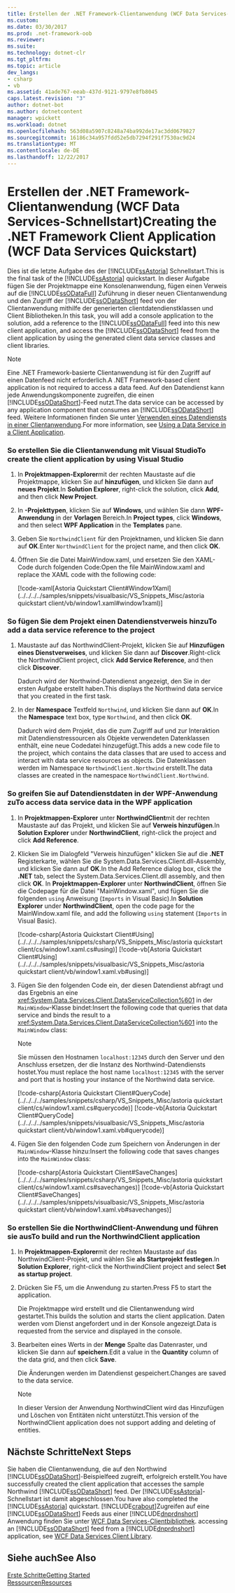 ```yaml
---
title: Erstellen der .NET Framework-Clientanwendung (WCF Data Services-Schnellstart)
ms.custom: 
ms.date: 03/30/2017
ms.prod: .net-framework-oob
ms.reviewer: 
ms.suite: 
ms.technology: dotnet-clr
ms.tgt_pltfrm: 
ms.topic: article
dev_langs:
- csharp
- vb
ms.assetid: 41ade767-eeab-437d-9121-9797e8fb8045
caps.latest.revision: "3"
author: dotnet-bot
ms.author: dotnetcontent
manager: wpickett
ms.workload: dotnet
ms.openlocfilehash: 563d08a5907c8248a74ba992de17ac3dd0679827
ms.sourcegitcommit: 16186c34a957fdd52e5db7294f291f7530ac9d24
ms.translationtype: MT
ms.contentlocale: de-DE
ms.lasthandoff: 12/22/2017
---
```

# <a name="creating-the-net-framework-client-application-wcf-data-services-quickstart"></a><span data-ttu-id="36313-102">Erstellen der .NET Framework-Clientanwendung (WCF Data Services-Schnellstart)</span><span class="sxs-lookup"><span data-stu-id="36313-102">Creating the .NET Framework Client Application (WCF Data Services Quickstart)</span></span>
<span data-ttu-id="36313-103">Dies ist die letzte Aufgabe des der [!INCLUDE[ssAstoria](../../../../includes/ssastoria-md.md)] Schnellstart.</span><span class="sxs-lookup"><span data-stu-id="36313-103">This is the final task of the [!INCLUDE[ssAstoria](../../../../includes/ssastoria-md.md)] quickstart.</span></span> <span data-ttu-id="36313-104">In dieser Aufgabe fügen Sie der Projektmappe eine Konsolenanwendung, fügen einen Verweis auf die [!INCLUDE[ssODataFull](../../../../includes/ssodatafull-md.md)] Zuführung in dieser neuen Clientanwendung und den Zugriff der [!INCLUDE[ssODataShort](../../../../includes/ssodatashort-md.md)] feed von der Clientanwendung mithilfe der generierten clientdatendienstklassen und Client Bibliotheken.</span><span class="sxs-lookup"><span data-stu-id="36313-104">In this task, you will add a console application to the solution, add a reference to the [!INCLUDE[ssODataFull](../../../../includes/ssodatafull-md.md)] feed into this new client application, and access the [!INCLUDE[ssODataShort](../../../../includes/ssodatashort-md.md)] feed from the client application by using the generated client data service classes and client libraries.</span></span>  
  
> [!NOTE]
>  <span data-ttu-id="36313-105">Eine .NET Framework-basierte Clientanwendung ist für den Zugriff auf einen Datenfeed nicht erforderlich.</span><span class="sxs-lookup"><span data-stu-id="36313-105">A .NET Framework-based client application is not required to access a data feed.</span></span> <span data-ttu-id="36313-106">Auf den Datendienst kann jede Anwendungskomponente zugreifen, die einen [!INCLUDE[ssODataShort](../../../../includes/ssodatashort-md.md)]-Feed nutzt.</span><span class="sxs-lookup"><span data-stu-id="36313-106">The data service can be accessed by any application component that consumes an [!INCLUDE[ssODataShort](../../../../includes/ssodatashort-md.md)] feed.</span></span> <span data-ttu-id="36313-107">Weitere Informationen finden Sie unter [Verwenden eines Datendiensts in einer Clientanwendung](../../../../docs/framework/data/wcf/using-a-data-service-in-a-client-application-wcf-data-services.md).</span><span class="sxs-lookup"><span data-stu-id="36313-107">For more information, see [Using a Data Service in a Client Application](../../../../docs/framework/data/wcf/using-a-data-service-in-a-client-application-wcf-data-services.md).</span></span>  
  
### <a name="to-create-the-client-application-by-using-visual-studio"></a><span data-ttu-id="36313-108">So erstellen Sie die Clientanwendung mit Visual Studio</span><span class="sxs-lookup"><span data-stu-id="36313-108">To create the client application by using Visual Studio</span></span>  
  
1.  <span data-ttu-id="36313-109">In **Projektmappen-Explorer**mit der rechten Maustaste auf die Projektmappe, klicken Sie auf **hinzufügen**, und klicken Sie dann auf **neues Projekt**.</span><span class="sxs-lookup"><span data-stu-id="36313-109">In **Solution Explorer**, right-click the solution, click **Add**, and then click **New Project**.</span></span>  
  
2.  <span data-ttu-id="36313-110">In **-Projekttypen**, klicken Sie auf **Windows**, und wählen Sie dann **WPF-Anwendung** in der **Vorlagen** Bereich.</span><span class="sxs-lookup"><span data-stu-id="36313-110">In **Project types**, click **Windows**, and then select **WPF Application** in the **Templates** pane.</span></span>  
  
3.  <span data-ttu-id="36313-111">Geben Sie `NorthwindClient` für den Projektnamen, und klicken Sie dann auf **OK**.</span><span class="sxs-lookup"><span data-stu-id="36313-111">Enter `NorthwindClient` for the project name, and then click **OK**.</span></span>  
  
4.  <span data-ttu-id="36313-112">Öffnen Sie die Datei MainWindow.xaml, und ersetzen Sie den XAML-Code durch folgenden Code:</span><span class="sxs-lookup"><span data-stu-id="36313-112">Open the file MainWindow.xaml and replace the XAML code with the following code:</span></span>  
  
     [!code-xaml[Astoria Quickstart Client#Window1Xaml](../../../../samples/snippets/visualbasic/VS_Snippets_Misc/astoria quickstart client/vb/window1.xaml#window1xaml)]  
  
### <a name="to-add-a-data-service-reference-to-the-project"></a><span data-ttu-id="36313-113">So fügen Sie dem Projekt einen Datendienstverweis hinzu</span><span class="sxs-lookup"><span data-stu-id="36313-113">To add a data service reference to the project</span></span>  
  
1.  <span data-ttu-id="36313-114">Maustaste auf das NorthwindClient-Projekt, klicken Sie auf **Hinzufügen eines Dienstverweises**, und klicken Sie dann auf **Discover**.</span><span class="sxs-lookup"><span data-stu-id="36313-114">Right-click the NorthwindClient project, click **Add Service Reference**, and then click **Discover**.</span></span>  
  
     <span data-ttu-id="36313-115">Dadurch wird der Northwind-Datendienst angezeigt, den Sie in der ersten Aufgabe erstellt haben.</span><span class="sxs-lookup"><span data-stu-id="36313-115">This displays the Northwind data service that you created in the first task.</span></span>  
  
2.  <span data-ttu-id="36313-116">In der **Namespace** Textfeld `Northwind`, und klicken Sie dann auf **OK**.</span><span class="sxs-lookup"><span data-stu-id="36313-116">In the **Namespace** text box, type `Northwind`, and then click **OK**.</span></span>  
  
     <span data-ttu-id="36313-117">Dadurch wird dem Projekt, das die zum Zugriff auf und zur Interaktion mit Datendienstressourcen als Objekte verwendeten Datenklassen enthält, eine neue Codedatei hinzugefügt.</span><span class="sxs-lookup"><span data-stu-id="36313-117">This adds a new code file to the project, which contains the data classes that are used to access and interact with data service resources as objects.</span></span> <span data-ttu-id="36313-118">Die Datenklassen werden im Namespace `NorthwindClient.Northwind` erstellt.</span><span class="sxs-lookup"><span data-stu-id="36313-118">The data classes are created in the namespace `NorthwindClient.Northwind`.</span></span>  
  
### <a name="to-access-data-service-data-in-the-wpf-application"></a><span data-ttu-id="36313-119">So greifen Sie auf Datendienstdaten in der WPF-Anwendung zu</span><span class="sxs-lookup"><span data-stu-id="36313-119">To access data service data in the WPF application</span></span>  
  
1.  <span data-ttu-id="36313-120">In **Projektmappen-Explorer** unter **NorthwindClient**mit der rechten Maustaste auf das Projekt, und klicken Sie auf **Verweis hinzufügen**.</span><span class="sxs-lookup"><span data-stu-id="36313-120">In **Solution Explorer** under **NorthwindClient**, right-click the project and click **Add Reference**.</span></span>  
  
2.  <span data-ttu-id="36313-121">Klicken Sie im Dialogfeld "Verweis hinzufügen" klicken Sie auf die **.NET** Registerkarte, wählen Sie die System.Data.Services.Client.dll-Assembly, und klicken Sie dann auf **OK**.</span><span class="sxs-lookup"><span data-stu-id="36313-121">In the Add Reference dialog box, click the **.NET** tab, select the System.Data.Services.Client.dll assembly, and then click **OK**.</span></span> <span data-ttu-id="36313-122">In **Projektmappen-Explorer** unter **NorthwindClient**, öffnen Sie die Codepage für die Datei "MainWindow.xaml", und fügen Sie die folgenden `using` Anweisung (`Imports` in Visual Basic).</span><span class="sxs-lookup"><span data-stu-id="36313-122">In **Solution Explorer** under **NorthwindClient**, open the code page for the MainWindow.xaml file, and add the following `using` statement (`Imports` in Visual Basic).</span></span>  
  
     [!code-csharp[Astoria Quickstart Client#Using](../../../../samples/snippets/csharp/VS_Snippets_Misc/astoria quickstart client/cs/window1.xaml.cs#using)]
     [!code-vb[Astoria Quickstart Client#Using](../../../../samples/snippets/visualbasic/VS_Snippets_Misc/astoria quickstart client/vb/window1.xaml.vb#using)]  
  
3.  <span data-ttu-id="36313-123">Fügen Sie den folgenden Code ein, der diesen Datendienst abfragt und das Ergebnis an eine <xref:System.Data.Services.Client.DataServiceCollection%601> in der `MainWindow`-Klasse bindet:</span><span class="sxs-lookup"><span data-stu-id="36313-123">Insert the following code that queries that data service and binds the result to a <xref:System.Data.Services.Client.DataServiceCollection%601> into the `MainWindow` class:</span></span>  
  
    > [!NOTE]
    >  <span data-ttu-id="36313-124">Sie müssen den Hostnamen `localhost:12345` durch den Server und den Anschluss ersetzen, der die Instanz des Northwind-Datendiensts hostet.</span><span class="sxs-lookup"><span data-stu-id="36313-124">You must replace the host name `localhost:12345` with the server and port that is hosting your instance of the Northwind data service.</span></span>  
  
     [!code-csharp[Astoria Quickstart Client#QueryCode](../../../../samples/snippets/csharp/VS_Snippets_Misc/astoria quickstart client/cs/window1.xaml.cs#querycode)]
     [!code-vb[Astoria Quickstart Client#QueryCode](../../../../samples/snippets/visualbasic/VS_Snippets_Misc/astoria quickstart client/vb/window1.xaml.vb#querycode)]  
  
4.  <span data-ttu-id="36313-125">Fügen Sie den folgenden Code zum Speichern von Änderungen in der `MainWindow`-Klasse hinzu:</span><span class="sxs-lookup"><span data-stu-id="36313-125">Insert the following code that saves changes into the `MainWindow` class:</span></span>  
  
     [!code-csharp[Astoria Quickstart Client#SaveChanges](../../../../samples/snippets/csharp/VS_Snippets_Misc/astoria quickstart client/cs/window1.xaml.cs#savechanges)]
     [!code-vb[Astoria Quickstart Client#SaveChanges](../../../../samples/snippets/visualbasic/VS_Snippets_Misc/astoria quickstart client/vb/window1.xaml.vb#savechanges)]  
  
### <a name="to-build-and-run-the-northwindclient-application"></a><span data-ttu-id="36313-126">So erstellen Sie die NorthwindClient-Anwendung und führen sie aus</span><span class="sxs-lookup"><span data-stu-id="36313-126">To build and run the NorthwindClient application</span></span>  
  
1.  <span data-ttu-id="36313-127">In **Projektmappen-Explorer**mit der rechten Maustaste auf das NorthwindClient-Projekt, und wählen Sie **als Startprojekt festlegen**.</span><span class="sxs-lookup"><span data-stu-id="36313-127">In **Solution Explorer**, right-click the NorthwindClient project and select **Set as startup project**.</span></span>  
  
2.  <span data-ttu-id="36313-128">Drücken Sie F5, um die Anwendung zu starten.</span><span class="sxs-lookup"><span data-stu-id="36313-128">Press F5 to start the application.</span></span>  
  
     <span data-ttu-id="36313-129">Die Projektmappe wird erstellt und die Clientanwendung wird gestartet.</span><span class="sxs-lookup"><span data-stu-id="36313-129">This builds the solution and starts the client application.</span></span> <span data-ttu-id="36313-130">Daten werden vom Dienst angefordert und in der Konsole angezeigt.</span><span class="sxs-lookup"><span data-stu-id="36313-130">Data is requested from the service and displayed in the console.</span></span>  
  
3.  <span data-ttu-id="36313-131">Bearbeiten eines Werts in der **Menge** Spalte das Datenraster, und klicken Sie dann auf **speichern**.</span><span class="sxs-lookup"><span data-stu-id="36313-131">Edit a value in the **Quantity** column of the data grid, and then click **Save**.</span></span>  
  
     <span data-ttu-id="36313-132">Die Änderungen werden im Datendienst gespeichert.</span><span class="sxs-lookup"><span data-stu-id="36313-132">Changes are saved to the data service.</span></span>  
  
    > [!NOTE]
    >  <span data-ttu-id="36313-133">In dieser Version der Anwendung NorthwindClient wird das Hinzufügen und Löschen von Entitäten nicht unterstützt.</span><span class="sxs-lookup"><span data-stu-id="36313-133">This version of the NorthwindClient application does not support adding and deleting of entities.</span></span>  
  
## <a name="next-steps"></a><span data-ttu-id="36313-134">Nächste Schritte</span><span class="sxs-lookup"><span data-stu-id="36313-134">Next Steps</span></span>  
 <span data-ttu-id="36313-135">Sie haben die Clientanwendung, die auf den Northwind [!INCLUDE[ssODataShort](../../../../includes/ssodatashort-md.md)]-Beispielfeed zugreift, erfolgreich erstellt.</span><span class="sxs-lookup"><span data-stu-id="36313-135">You have successfully created the client application that accesses the sample Northwind [!INCLUDE[ssODataShort](../../../../includes/ssodatashort-md.md)] feed.</span></span> <span data-ttu-id="36313-136">Der [!INCLUDE[ssAstoria](../../../../includes/ssastoria-md.md)]-Schnellstart ist damit abgeschlossen.</span><span class="sxs-lookup"><span data-stu-id="36313-136">You have also completed the [!INCLUDE[ssAstoria](../../../../includes/ssastoria-md.md)] quickstart.</span></span> [!INCLUDE[crabout](../../../../includes/crabout-md.md)]<span data-ttu-id="36313-137">Zugreifen auf eine [!INCLUDE[ssODataShort](../../../../includes/ssodatashort-md.md)] Feeds aus einer [!INCLUDE[dnprdnshort](../../../../includes/dnprdnshort-md.md)] Anwendung finden Sie unter [WCF Data Services-Clientbibliothek](../../../../docs/framework/data/wcf/wcf-data-services-client-library.md).</span><span class="sxs-lookup"><span data-stu-id="36313-137"> accessing an [!INCLUDE[ssODataShort](../../../../includes/ssodatashort-md.md)] feed from a [!INCLUDE[dnprdnshort](../../../../includes/dnprdnshort-md.md)] application, see [WCF Data Services Client Library](../../../../docs/framework/data/wcf/wcf-data-services-client-library.md).</span></span>  
  
## <a name="see-also"></a><span data-ttu-id="36313-138">Siehe auch</span><span class="sxs-lookup"><span data-stu-id="36313-138">See Also</span></span>  
 [<span data-ttu-id="36313-139">Erste Schritte</span><span class="sxs-lookup"><span data-stu-id="36313-139">Getting Started</span></span>](../../../../docs/framework/data/wcf/getting-started-with-wcf-data-services.md)  
 [<span data-ttu-id="36313-140">Ressourcen</span><span class="sxs-lookup"><span data-stu-id="36313-140">Resources</span></span>](../../../../docs/framework/data/wcf/wcf-data-services-resources.md)
